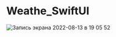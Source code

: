 # Weathe_SwiftUI

![Запись экрана 2022-08-13 в 19 05 52](https://user-images.githubusercontent.com/98548733/184502290-01e0ead3-ad9c-4965-a9f5-6cf0b4267dfc.gif)
